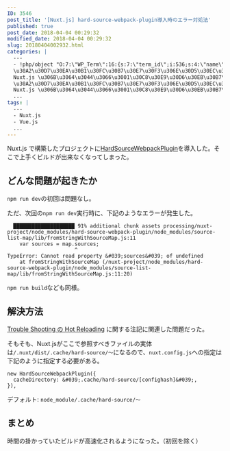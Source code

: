 ```yaml
---
ID: 3546
post_title: '[Nuxt.js] hard-source-webpack-plugin導入時のエラー対処法'
published: true
post_date: 2018-04-04 00:29:32
modified_date: 2018-04-04 00:29:32
slug: 20180404002932.html
categories: |
  ---
  - !php/object "O:7:\"WP_Term\":16:{s:7:\"term_id\";i:536;s:4:\"name\";s:7:\"Nuxt.js\";s:4:\"slug\";s:7:\"nuxt.js\";s:10:\"term_group\";i:0;s:16:\"term_taxonomy_id\";i:544;s:8:\"taxonomy\";s:8:\"category\";s:11:\"description\";s:151:\"Vue.js
  \u30A2\u30D7\u30EA\u30B1\u30FC\u30B7\u30E7\u30F3\u306E\u30D5\u30EC\u30FC\u30E0\u30EF\u30FC\u30AF\u3067\u3042\u308B
  Nuxt.js \u306B\u3064\u3044\u3066\u3001\u30C8\u30E9\u30D6\u30EB\u30B7\u30E5\u30FC\u30C6\u30A3\u30F3\u30B0\u306A\u3069\u3092\u8A18\u8F09\u3057\u3066\u3044\u307E\u3059\";s:6:\"parent\";i:0;s:5:\"count\";i:5;s:6:\"filter\";s:3:\"raw\";s:6:\"cat_ID\";i:536;s:14:\"category_count\";i:5;s:20:\"category_description\";s:151:\"Vue.js
  \u30A2\u30D7\u30EA\u30B1\u30FC\u30B7\u30E7\u30F3\u306E\u30D5\u30EC\u30FC\u30E0\u30EF\u30FC\u30AF\u3067\u3042\u308B
  Nuxt.js \u306B\u3064\u3044\u3066\u3001\u30C8\u30E9\u30D6\u30EB\u30B7\u30E5\u30FC\u30C6\u30A3\u30F3\u30B0\u306A\u3069\u3092\u8A18\u8F09\u3057\u3066\u3044\u307E\u3059\";s:8:\"cat_name\";s:7:\"Nuxt.js\";s:17:\"category_nicename\";s:7:\"nuxt.js\";s:15:\"category_parent\";i:0;}"
  ...
tags: |
  ---
  - Nuxt.js
  - Vue.js
  ...
---
```

Nuxt.js で構築したプロジェクトに[HardSourceWebpackPlugin](https://github.com/mzgoddard/hard-source-webpack-plugin)を導入した。そこで上手くビルドが出来なくなってしまった。

## どんな問題が起きたか

`npm run dev`の初回は問題なし。

ただ、次回の`npm run dev`実行時に、下記のようなエラーが発生した。

```
  ████████████████████ 91% additional chunk assets processing/nuxt-project/node_modules/hard-source-webpack-plugin/node_modules/source-list-map/lib/fromStringWithSourceMap.js:11
	var sources = map.sources;
	                  ^
TypeError: Cannot read property &#039;sources&#039; of undefined
    at fromStringWithSourceMap (/nuxt-project/node_modules/hard-source-webpack-plugin/node_modules/source-list-map/lib/fromStringWithSourceMap.js:11:20)
```

`npm run build`なども同様。

## 解決方法
[Trouble Shooting の Hot Reloading](https://github.com/mzgoddard/hard-source-webpack-plugin#hot-reloading-is-not-working) に関する注記に関連した問題だった。

そもそも、Nuxt.jsがここで参照すべきファイルの実体は`/.nuxt/dist/.cache/hard-source/〜`になるので、`nuxt.config.js`への指定は下記のように指定する必要がある。

```language-js
new HardSourceWebpackPlugin({
  cacheDirectory: &#039;.cache/hard-source/[confighash]&#039;,
}),
```

デフォルト: `node_module/.cache/hard-source/〜`

## まとめ
時間の掛かっていたビルドが高速化されるようになった。（初回を除く）